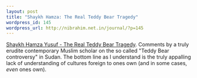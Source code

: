 ```yaml
--- 
layout: post
title: "Shaykh Hamza: The Real Teddy Bear Tragedy"
wordpress_id: 145
wordpress_url: http://nibrahim.net.in/journal/?p=145
---
```

<a href="http://newsweek.washingtonpost.com/onfaith/guestvoices/2007/12/the_real_teddy_bear_tragedy.html">Shaykh Hamza Yusuf - The Real Teddy Bear Tragedy</a>. Comments by a truly erudite contemporary Muslim scholar on the so called "Teddy Bear controversy" in Sudan. The bottom line as I understand is the truly appalling lack of understanding of cultures foreign to ones own (and in some cases, <i>even</i> ones own).
